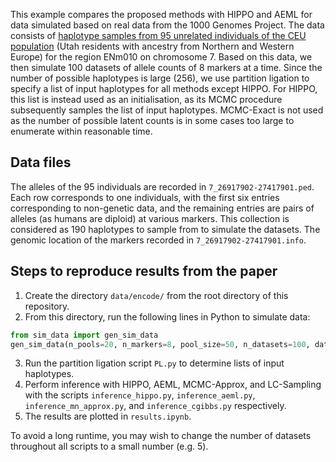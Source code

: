 This example compares the proposed methods with HIPPO and AEML for data simulated based on real data from the 1000 Genomes Project. The data consists of [haplotype samples from 95 unrelated individuals of the CEU population](https://www.internationalgenome.org/data-portal/population/CEU) (Utah residents with ancestry from Northern and Western Europe) for the region ENm010 on chromosome 7. Based on this data, we then simulate 100 datasets of allele counts of 8 markers at a time. Since the number of possible haplotypes is large (256), we use partition ligation to specify a list of input haplotypes for all methods except HIPPO. For HIPPO, this list is instead used as an initialisation, as its MCMC procedure subsequently samples the list of input haplotypes. MCMC-Exact is not used as the number of possible latent counts is in some cases too large to enumerate within reasonable time.

## Data files
The alleles of the 95 individuals are recorded in `7_26917902-27417901.ped`. Each row corresponds to one individuals, with the first six entries corresponding to non-genetic data, and the remaining entries are pairs of alleles (as humans are diploid) at various markers. This collection is considered as 190 haplotypes to sample from to simulate the datasets. The genomic location of the markers recorded in `7_26917902-27417901.info`.

## Steps to reproduce results from the paper
1. Create the directory `data/encode/` from the root directory of this repository.
2. From this directory, run the following lines in Python to simulate data:
```python
from sim_data import gen_sim_data
gen_sim_data(n_pools=20, n_markers=8, pool_size=50, n_datasets=100, data_dir='../../data/encode/')
```
3. Run the partition ligation script `PL.py` to determine lists of input haplotypes.
4. Perform inference with HIPPO, AEML, MCMC-Approx, and LC-Sampling with the scripts `inference_hippo.py`, `inference_aeml.py`, `inference_mn_approx.py`, and `inference_cgibbs.py` respectively.
5. The results are plotted in `results.ipynb`.

To avoid a long runtime, you may wish to change the number of datasets throughout all scripts to a small number (e.g. 5).